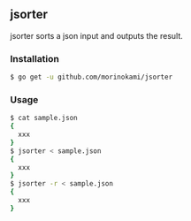 ## jsorter
jsorter sorts a json input and outputs the result.

### Installation
```sh
$ go get -u github.com/morinokami/jsorter
```

### Usage

```sh
$ cat sample.json
{
  xxx
}
$ jsorter < sample.json
{
  xxx
}
$ jsorter -r < sample.json
{
  xxx
}
```